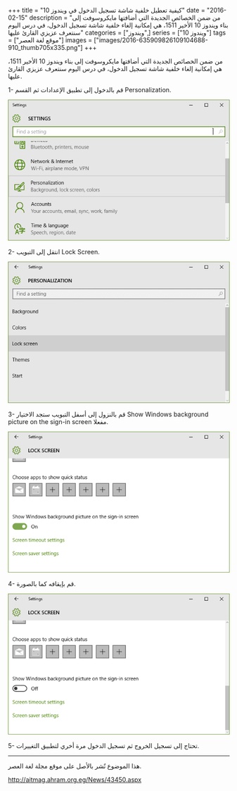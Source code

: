 +++
title = "كيفية تعطيل خلفية شاشة تسجيل الدخول في ويندوز 10"
date = "2016-02-15"
description = "من ضمن الخصائص الجديدة التي أضافتها مايكروسوفت إلى بناء ويندوز 10 الأخير 1511، هي إمكانية إلغاء خلفية شاشة تسجيل الدخول، في درس اليوم سنتعرف عزيزي القارئ عليها"
categories = ["ويندوز",]
series = ["ويندوز 10"]
tags = ["موقع لغة العصر"]
images = ["images/2016-635909826109104688-910_thumb705x335.png"]
+++

من ضمن الخصائص الجديدة التي أضافتها مايكروسوفت إلى بناء ويندوز 10 الأخير 1511، هي إمكانية إلغاء خلفية شاشة تسجيل الدخول، في درس اليوم سنتعرف عزيزي القارئ عليها.

1- قم بالدخول إلى تطبيق الإعدادات ثم القسم Personalization.

![1](images/2016-635909826194281234-428.png)

2- انتقل إلى التبويب Lock Screen.

![2](images/2016-635909826275557755-555.png)

3- قم بالنزول إلى أسفل التبويب ستجد الاختيار Show Windows background picture on the sign-in screen مفعلا.

![3](images/2016-635909826359174291-917.png)

4- قم بإيقافه كما بالصورة.

![4](images/2016-635909826486783109-678.png)

5- تحتاج إلى تسجيل الخروج ثم تسجيل الدخول مرة أخري لتطبيق التغييرات.

---
هذا الموضوع نٌشر باﻷصل على موقع مجلة لغة العصر.

http://aitmag.ahram.org.eg/News/43450.aspx